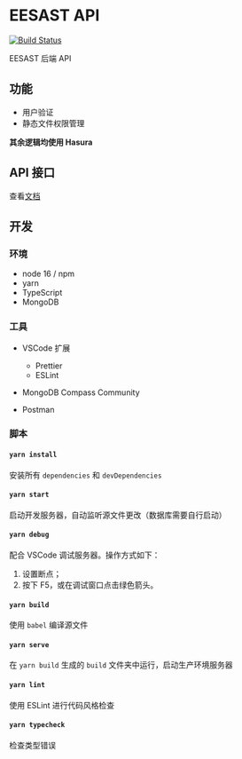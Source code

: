 # EESAST API

[![Build Status](https://travis-ci.com/eesast/api.svg?branch=master)](https://travis-ci.com/eesast/api)

EESAST 后端 API

## 功能

- 用户验证
- 静态文件权限管理

**其余逻辑均使用 Hasura**

## API 接口

查看[文档](https://eesast.com/api)

## 开发

### 环境

- node 16 / npm
- yarn
- TypeScript
- MongoDB

### 工具

- VSCode 扩展

  - Prettier
  - ESLint

- MongoDB Compass Community

- Postman

### 脚本

#### `yarn install`

安装所有 `dependencies` 和 `devDependencies`

#### `yarn start`

启动开发服务器，自动监听源文件更改（数据库需要自行启动）

#### `yarn debug`

配合 VSCode 调试服务器。操作方式如下：

1. 设置断点；
2. 按下 F5，或在调试窗口点击绿色箭头。

#### `yarn build`

使用 `babel` 编译源文件

#### `yarn serve`

在 `yarn build` 生成的 `build` 文件夹中运行，启动生产环境服务器

#### `yarn lint`

使用 ESLint 进行代码风格检查

#### `yarn typecheck`

检查类型错误

